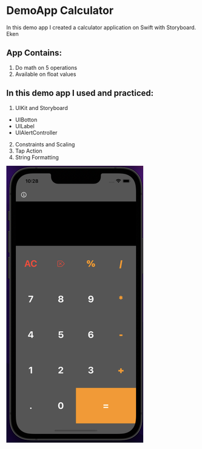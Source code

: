 # DemoApp Calculator

In this demo app I created a calculator application on Swift with Storyboard. Eken

## App Contains:
1. Do math on 5 operations
2. Available on float values

## In this demo app I used and practiced:
1. UIKit and Storyboard
  * UIBotton
  * UILabel
  * UIAlertController
2. Constraints and Scaling
3. Tap Action
4. String Formatting

![alt text](https://github.com/ekenozlu/DemoAppCalculator/blob/main/appscreen.png "App Screen")




